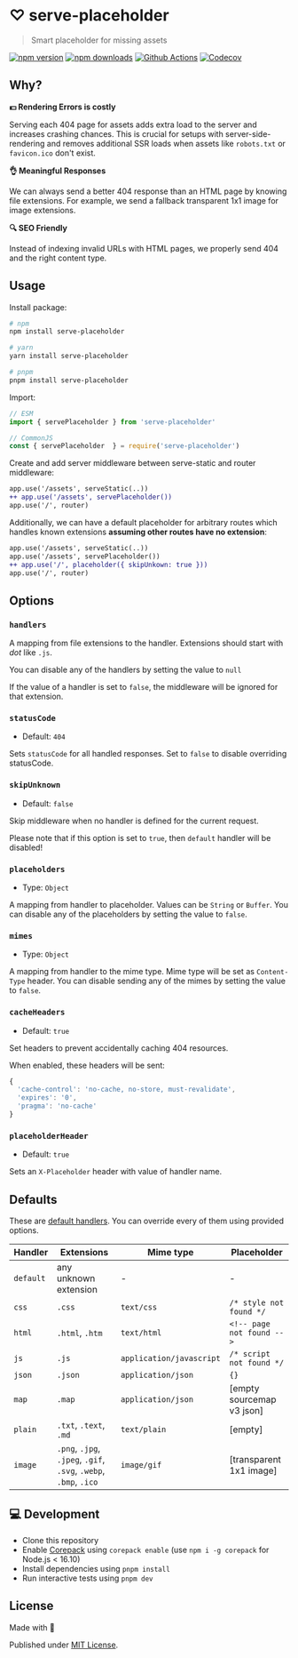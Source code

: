 # ♡ serve-placeholder

> Smart placeholder for missing assets

[![npm version][npm-version-src]][npm-version-href]
[![npm downloads][npm-downloads-src]][npm-downloads-href]
[![Github Actions][github-actions-src]][github-actions-href]
[![Codecov][codecov-src]][codecov-href]

## Why?

**💵 Rendering Errors is costly**

Serving each 404 page for assets adds extra load to the server and increases crashing chances. This is crucial for setups with server-side-rendering and removes additional SSR loads when assets like `robots.txt` or `favicon.ico` don't exist.

**👌 Meaningful Responses**

We can always send a better 404 response than an HTML page by knowing file extensions. For example, we send a fallback transparent 1x1 image for image extensions.

**🔍 SEO Friendly**

Instead of indexing invalid URLs with HTML pages, we properly send 404 and the right content type.

## Usage

Install package:

```sh
# npm
npm install serve-placeholder

# yarn
yarn install serve-placeholder

# pnpm
pnpm install serve-placeholder
```

Import:

```js
// ESM
import { servePlaceholder } from 'serve-placeholder'

// CommonJS
const { servePlaceholder  } = require('serve-placeholder')
```

Create and add server middleware between serve-static and router middleware:

```diff
app.use('/assets', serveStatic(..))
++ app.use('/assets', servePlaceholder())
app.use('/', router)
```

Additionally, we can have a default placeholder for arbitrary routes which handles known extensions **assuming other routes have no extension**:

```diff
app.use('/assets', serveStatic(..))
app.use('/assets', servePlaceholder())
++ app.use('/', placeholder({ skipUnkown: true }))
app.use('/', router)
```

## Options

### `handlers`

A mapping from file extensions to the handler. Extensions should start with *dot* like `.js`.

You can disable any of the handlers by setting the value to `null`

If the value of a handler is set to `false`, the middleware will be ignored for that extension.

### `statusCode`

- Default: `404`

Sets `statusCode` for all handled responses. Set to `false` to disable overriding statusCode.

### `skipUnknown`

- Default: `false`

Skip middleware when no handler is defined for the current request.

Please note that if this option is set to `true`, then `default` handler will be disabled!

### `placeholders`

- Type: `Object`

A mapping from handler to placeholder. Values can be `String` or `Buffer`. You can disable any of the placeholders by setting the value to `false`.

### `mimes`

- Type: `Object`

A mapping from handler to the mime type. Mime type will be set as `Content-Type` header. You can disable sending any of the mimes by setting the value to `false`.

### `cacheHeaders`

- Default: `true`

Set headers to prevent accidentally caching 404 resources.

When enabled, these headers will be sent:

```js
{
  'cache-control': 'no-cache, no-store, must-revalidate',
  'expires': '0',
  'pragma': 'no-cache'
}
```

### `placeholderHeader`

- Default: `true`

Sets an `X-Placeholder` header with value of handler name.

## Defaults

These are [default handlers](./src/defaults.js). You can override every of them using provided options.

Handler    | Extensions             | Mime type                |  Placeholder
-----------|------------------------|--------------------------|-------------------
`default`  | any unknown extension  | -                        | -
`css`      | `.css`                 | `text/css`               | `/* style not found */`
`html`     | `.html`, `.htm`        | `text/html`              | `<!-- page not found -->`
`js`       | `.js`                  | `application/javascript` | `/* script not found */`
`json`     | `.json`                | `application/json`       | `{}`
`map`      | `.map`                 | `application/json`       | [empty sourcemap v3 json]
`plain`    | `.txt`, `.text`, `.md` | `text/plain`             | [empty]
`image`    | `.png`, `.jpg`, `.jpeg`, `.gif`, `.svg`, `.webp`, `.bmp`, `.ico` | `image/gif` | [transparent 1x1 image]

## 💻 Development

- Clone this repository
- Enable [Corepack](https://github.com/nodejs/corepack) using `corepack enable` (use `npm i -g corepack` for Node.js < 16.10)
- Install dependencies using `pnpm install`
- Run interactive tests using `pnpm dev`

## License

Made with 💛

Published under [MIT License](./LICENSE).

<!-- Badges -->
[npm-version-src]: https://img.shields.io/npm/v/serve-placeholder?style=flat-square
[npm-version-href]: https://npmjs.com/package/serve-placeholder

[npm-downloads-src]: https://img.shields.io/npm/dm/serve-placeholder?style=flat-square
[npm-downloads-href]: https://npmjs.com/package/serve-placeholder

[github-actions-src]: https://img.shields.io/github/workflow/status/unjs/serve-placeholder/ci/main?style=flat-square
[github-actions-href]: https://github.com/unjs/serve-placeholder/actions?query=workflow%3Aci

[codecov-src]: https://img.shields.io/codecov/c/gh/unjs/serve-placeholder/main?style=flat-square
[codecov-href]: https://codecov.io/gh/unjs/serve-placeholder
